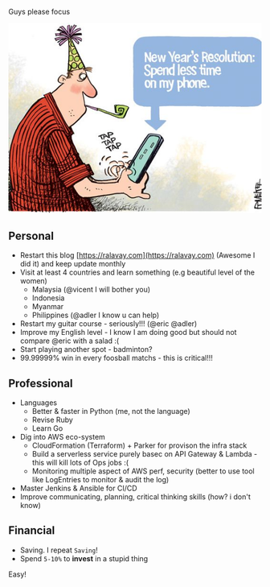 <!-- 
.. title: 2016 Resolution
.. slug: 2016-resolution
.. date: 2016-01-31 13:52:11 UTC+07:00
.. tags: resolution 
.. category: 
.. link: 
.. description: 
.. type: text
-->

Guys please focus

![new year resolution](/pics/resolution-new-year-comic.jpg)

## Personal

- Restart this blog [https://ralavay.com](https://ralavay.com) (Awesome I did it) and keep update monthly
- Visit at least 4 countries and learn something (e.g beautiful level of the women)
    - Malaysia (@vicent I will bother you)
    - Indonesia
    - Myanmar
    - Philippines (@adler I know u can help)
- Restart my guitar course - seriously!!! (@eric @adler)
- Improve my English level - I know I am doing good but should not compare @eric with a salad :(
- Start playing another spot - badminton? 
- 99.99999% win in every foosball matchs - this is critical!!!

## Professional

- Languages
    - Better & faster in Python (me, not the language)
    - Revise Ruby
    - Learn Go
- Dig into AWS eco-system
    - CloudFormation (Terraform) + Parker for provison the infra stack
    - Build a serverless service purely basec on API Gateway & Lambda - this will kill lots of Ops jobs :(
    - Monitoring multiple aspect of AWS perf, security (better to use tool like LogEntries to monitor & audit the log)
- Master Jenkins & Ansible for CI/CD
- Improve communicating, planning, critical thinking skills (how? i don't know)

## Financial

- Saving. I repeat `Saving`!
- Spend `5-10%` to **invest** in a stupid thing

Easy!
